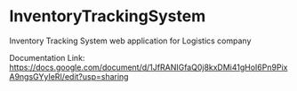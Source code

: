 # InventoryTrackingSystem

Inventory Tracking System web application for Logistics company

Documentation Link: https://docs.google.com/document/d/1JfRANIGfaQ0j8kxDMi41gHoI6Pn9PixA9ngsGYyIeRI/edit?usp=sharing
